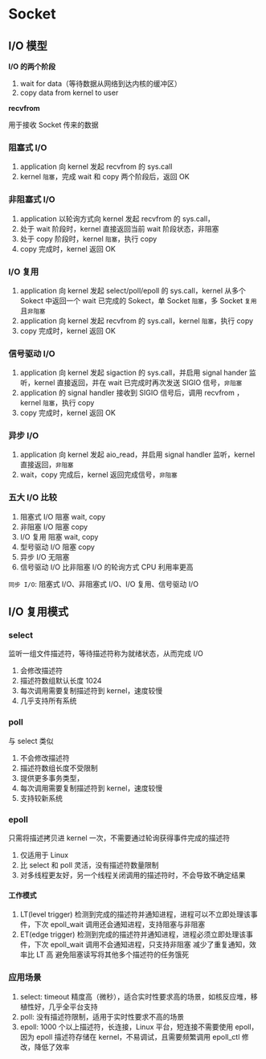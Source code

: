 # Socket

## I/O 模型

**I/O 的两个阶段**

1. wait for data（等待数据从网络到达内核的缓冲区）
2. copy data from kernel to user

**recvfrom**

用于接收 Socket 传来的数据

### 阻塞式 I/O

1. application 向 kernel 发起 recvfrom 的 sys.call
2. kernel `阻塞`，完成 wait 和 copy 两个阶段后，返回 OK

### 非阻塞式 I/O

1. application 以轮询方式向 kernel 发起 recvfrom 的 sys.call，
2. 处于 wait 阶段时，kernel 直接返回当前 wait 阶段状态，非阻塞
3. 处于 copy 阶段时，kernel `阻塞`，执行 copy
4. copy 完成时，kernel 返回 OK

### I/O 复用

1. application 向 kernel 发起 select/poll/epoll 的 sys.call，kernel 从多个 Sokect 中返回一个 wait 已完成的 Sokect，单 Socket `阻塞`，多 Socket `复用`且`非阻塞`
2. application 向 kernel 发起 recvfrom 的 sys.call，kernel `阻塞`，执行 copy
3. copy 完成时，kernel 返回 OK

### 信号驱动 I/O

1. application 向 kernel 发起 sigaction 的 sys.call，并启用 signal hander 监听，kernel 直接返回，并在 wait 已完成时再次发送 SIGIO 信号，`非阻塞`
2. application 的 signal handler 接收到 SIGIO 信号后，调用 recvfrom ，kernel `阻塞`，执行 copy
3. copy 完成时，kernel 返回 OK

### 异步 I/O

1. application 向 kernel 发起 aio_read，并启用 signal handler 监听，kernel 直接返回，`非阻塞`
2. wait，copy 完成后，kernel 返回完成信号，`非阻塞`

### 五大 I/O 比较

1. 阻塞式 I/O 阻塞 wait, copy
2. 非阻塞 I/O 阻塞 copy
3. I/O 复用 阻塞 wait, copy
4. 型号驱动 I/O 阻塞 copy
5. 异步 I/O 无阻塞
6. 信号驱动 I/O 比非阻塞 I/O 的轮询方式 CPU 利用率更高

`同步 I/O`: 阻塞式 I/O、非阻塞式 I/O、I/O 复用、信号驱动 I/O

## I/O 复用模式

### select

监听一组文件描述符，等待描述符称为就绪状态，从而完成 I/O

1. 会修改描述符
2. 描述符数组默认长度 1024
3. 每次调用需要复制描述符到 kernel，速度较慢
4. 几乎支持所有系统

### poll

与 select 类似

1. 不会修改描述符
2. 描述符数组长度不受限制
3. 提供更多事务类型，
4. 每次调用需要复制描述符到 kernel，速度较慢
5. 支持较新系统

### epoll

只需将描述拷贝进 kernel 一次，不需要通过轮询获得事件完成的描述符

1. 仅适用于 Linux
2. 比 select 和 poll 灵活，没有描述符数量限制
3. 对多线程更友好，另一个线程关闭调用的描述符时，不会导致不确定结果

#### 工作模式

1. LT(level trigger)
   检测到完成的描述符并通知进程，进程可以不立即处理该事件，下次 epoll_wait 调用还会通知进程，支持阻塞与非阻塞
2. ET(edge trigger)
   检测到完成的描述符并通知进程，进程必须立即处理该事件，下次 epoll_wait 调用不会通知进程，只支持非阻塞
   减少了重复通知，效率比 LT 高
   避免阻塞读写将其他多个描述符的任务饿死

### 应用场景

1. select: timeout 精度高（微秒），适合实时性要求高的场景，如核反应堆，移植性好，几乎全平台支持
2. poll: 没有描述符限制，适用于实时性要求不高的场景
3. epoll: 1000 个以上描述符，长连接，Linux 平台，短连接不需要使用 epoll，因为 epoll 描述符存储在 kernel，不易调试，且需要频繁调用 epoll_ctl 修改，降低了效率
